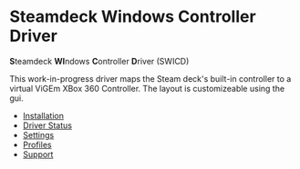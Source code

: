 # Steamdeck Windows Controller Driver
**S**teamdeck **WI**ndows **C**ontroller **D**river (SWICD)

This work-in-progress driver maps the Steam deck's built-in controller to a virtual ViGEm XBox 360 Controller. The layout is customizeable using the gui.

- [Installation](Installation.md)
- [Driver Status](Driver_Status.md)
- [Settings](Settings.md)
- [Profiles](Profiles.md)
- [Support](Support.md)